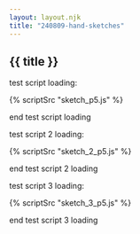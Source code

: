 ```yaml
---
layout: layout.njk
title: "240809-hand-sketches"
---
```


## {{ title }}

test script loading:
<!-- container for sketch -->
<div id="sketch-container"></div>
{% scriptSrc "sketch_p5.js" %}

end test script loading


test script 2 loading:
<!-- container for sketch -->
<div id="sketch-container-2"></div>
{% scriptSrc "sketch_2_p5.js" %}

end test script 2 loading

test script 3 loading:
<!-- container for sketch -->
<div id="sketch-container-3"></div>
{% scriptSrc "sketch_3_p5.js" %}

end test script 3 loading
